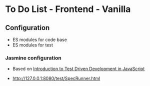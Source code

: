 # To Do List - Frontend - Vanilla

## Configuration

- ES modules for code base
- ES modules for test

### Jasmine configuration

- Based on [Introduction to Test Driven Development in JavaScript](https://www.pluralsight.com/guides/introduction-to-test-driven-development-in-javascript)

- http://127.0.0.1:8080/test/SpecRunner.html